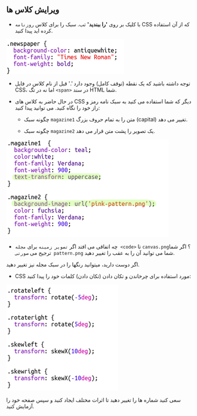 ## ویرایش کلاس ها

+ با کلیک بر روی **'را ببندید'** تب. سبک را برای کلاس `روزنامه` CSS که از آن استفاده کرده اید پیدا کنید.

![تصویری](images/letter-newspaper.png)

+ توجه داشته باشید که یک نقطه (توقف کامل) وجود دارد '.' قبل از نام کلاس در فایل CSS، اما نه در تگ `<span>` در سند HTML شما.

+ در حال حاضر به کلاس های CSS دیگر که شما استفاده می کنید به سبک نامه رمز و راز خود را نگاه کنید. می توانید پیدا کنید:
    
    + چگونه سبک `magazine1` متن را به تمام حروف بزرگ (capital) تغییر می دهد.
    
    + چگونه سبک `magazine2` یک تصویر را پشت متن قرار می دهد.

![تصویری](images/letter-magazines.png)

+ چه اتفاقی می افتد اگر `تصویر زمینه` برای `مجله <code>` تا `canvas.png`؟ اگر شما ترجیح می `صورتی pattern.png` شما می توانید آن را به عقب را تغییر دهید. 

اگر دوست دارید، میتوانید رنگها را در سبک مجله نیز تغییر دهید.

+ CSS مورد استفاده برای چرخاندن و تکان دادن (تکان دادن) کلمات خود را پیدا کنید:

![تصویری](images/letter-rotate-skew.png)

سعی کنید شماره ها را تغییر دهید تا اثرات مختلف ایجاد کنید و سپس صفحه خود را آزمایش کنید.